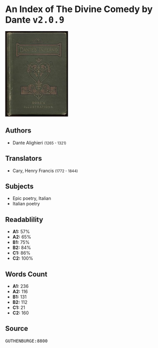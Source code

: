 # An Index of The Divine Comedy by Dante <kbd>v2.0.9</kbd>

![](./cover.medium.jpg "")

## Authors


 - Dante Alighieri <small>(1265 - 1321)</small>

## Translators


 - Cary, Henry Francis <small>(1772 - 1844)</small>

## Subjects


 - Epic poetry, Italian
 - Italian poetry

## Readablility


 - **A1:** 57%
 - **A2:** 65%
 - **B1:** 75%
 - **B2:** 84%
 - **C1:** 86%
 - **C2:** 100%

## Words Count


 - **A1:** 236
 - **A2:** 116
 - **B1:** 131
 - **B2:** 112
 - **C1:** 21
 - **C2:** 160

## Source


<kbd>GUTHENBURGE:8800</kbd>
